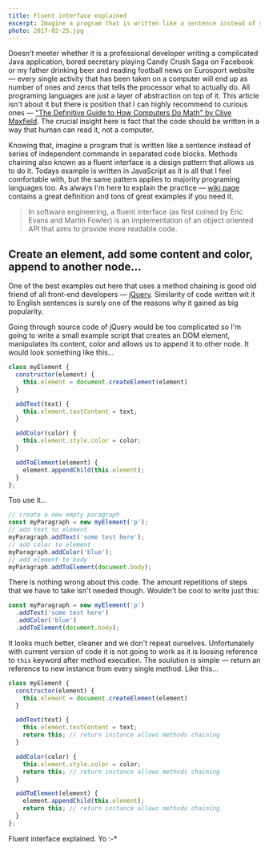 ```yaml
---
title: Fluent interface explained
excerpt: Imagine a program that is written like a sentence instead of series of separated command blocks — technique of method chaining is th answer.
photo: 2017-02-25.jpg
---
```


Doesn't meeter whether it is a professional developer writing a complicated Java application, bored secretary playing Candy Crush Saga on Facebook or my father drinking beer and reading football news on Eurosport website — every single activity that has been taken on a computer will end up as number of ones and zeros that tells the processor what to actually do. All programing languages are just a layer of abstraction on top of it. This article isn't about it but there is position that I can highly recommend to curious ones — ["The Definitive Guide to How Computers Do Math" by Clive Maxfield](https://www.amazon.com/Definitive-Guide-How-Computers-Math/dp/0471732788). The crucial insight here is fact that the code should be written in a way that human can read it, not a computer.

Knowing that, imagine a program that is written like a sentence instead of series of independent commands in separated code blocks. Methods chaining also known as a fluent interface is a design pattern that allows us to do it. Todays example is written in JavaScript as it is all that I feel comfortable with, but the same pattern applies to majority programing languages too. As always I'm here to explain the practice — [wiki page](https://en.wikipedia.org/wiki/Fluent_interface) contains a great definition and tons of great examples if you need it.

> In software engineering, a fluent interface (as first coined by Eric Evans and Martin Fowler) is an implementation of an object oriented API that aims to provide more readable code.

## Create an element, add some content and color, append to another node...

One of the best examples out here that uses a method chaining is good old friend of all front-end developers — [jQuery](https://jquery.com/). Similarity of code written wit it to English sentences is surely one of the reasons why it gained as big popularity.

Going through source code of jQuery would be too complicated so I'm going to write a small example script that creates an DOM element, manipulates its content, color and allows us to append it to other node. It would look something like this...

```js
class myElement {
  constructor(element) {
    this.element = document.createElement(element)
  }

  addText(text) {
    this.element.textContent = text;
  }

  addColor(color) {
    this.element.style.color = color;
  }

  addToElement(element) {
    element.appendChild(this.element);
  }
};
```

Too use it...

```js
// create a new empty paragraph
const myParagraph = new myElement('p');
// add text to element
myParagraph.addText('some test here');
// add color to element
myParagraph.addColor('blue');
// add element to body
myParagraph.addToElement(document.body);
```

There is nothing wrong about this code. The amount repetitions of steps that we have to take isn't needed though. Wouldn't be cool to write just this:

```js
const myParagraph = new myElement('p')
  .addText('some test here')
  .addColor('blue')
  .addToElement(document.body);
```

It looks much better, cleaner and we don't repeat ourselves. Unfortunately with current version of code it is not going to work as it is loosing reference to `this` keyword after method execution. The soulution is simple — return an reference to new instance from every single method. Like this...

```js
class myElement {
  constructor(element) {
    this.element = document.createElement(element)
  }

  addText(text) {
    this.element.textContent = text;
    return this; // return instance allows methods chaining
  }

  addColor(color) {
    this.element.style.color = color;
    return this; // return instance allows methods chaining
  }

  addToElement(element) {
    element.appendChild(this.element);
    return this; // return instance allows methods chaining
  }
};
```

Fluent interface explained. Yo :-*
